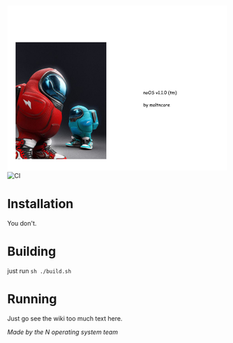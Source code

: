 ![](https://raw.githubusercontent.com/MoltenCoreDev/noOS/master/assets/logo.png)
![CI](https://github.com/MoltenCoreDev/noOS/workflows/CI/badge.svg)


# Installation
You don't.

# Building
just run ```sh ./build.sh```

# Running
Just go see the wiki too much text here.

*Made by the N operating system team*

